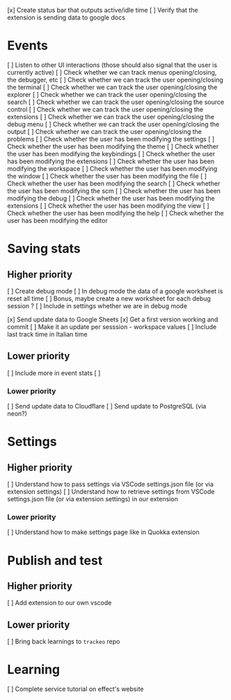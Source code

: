 [x] Create status bar that outputs active/idle time
[ ] Verify that the extension is sending data to google docs

# Events

[ ] Listen to other UI interactions (those should also signal that the user is currently active)
    [ ] Check whether we can track menus opening/closing, the debugger, etc
        [ ] Check whether we can track the user opening/closing the terminal
        [ ] Check whether we can track the user opening/closing the explorer
        [ ] Check whether we can track the user opening/closing the search
        [ ] Check whether we can track the user opening/closing the source control
        [ ] Check whether we can track the user opening/closing the extensions
        [ ] Check whether we can track the user opening/closing the debug menu
        [ ] Check whether we can track the user opening/closing the output
        [ ] Check whether we can track the user opening/closing the problems
        [ ] Check whether the user has been modifying the settings
        [ ] Check whether the user has been modifying the theme
        [ ] Check whether the user has been modifying the keybindings
        [ ] Check whether the user has been modifying the extensions
        [ ] Check whether the user has been modifying the workspace
        [ ] Check whether the user has been modifying the window
        [ ] Check whether the user has been modifying the file
        [ ] Check whether the user has been modifying the search
        [ ] Check whether the user has been modifying the scm
        [ ] Check whether the user has been modifying the debug
        [ ] Check whether the user has been modifying the extensions
        [ ] Check whether the user has been modifying the view
        [ ] Check whether the user has been modifying the help
        [ ] Check whether the user has been modifying the editor

# Saving stats

## Higher priority

[ ] Create debug mode
    [ ] In debug mode the data of a google worksheet is reset all time
    [ ] Bonus, maybe create a new worksheet for each debug session ?
    [ ] Include in settings whether we are in debug mode

[x] Send update data to Google Sheets
    [x] Get a first version working and commit
    [ ] Make it an update per sesssion - workspace values
    [ ] Include last track time in Italian time

## Lower priority
[ ] Include more in event stats
    [ ] 

### Lower priority

[ ] Send update data to Cloudflare
[ ] Send update to PostgreSQL (via neon?)

# Settings

## Higher priority

[ ] Understand how to pass settings via VSCode settings.json file (or via extension settings)
[ ] Understand how to retrieve settings from VSCode settings.json file (or via extension settings) in our extension

### Lower priority

[ ] Understand how to make settings page like in Quokka extension

# Publish and test

## Higher priority
[ ] Add extension to our own vscode

## Lower priority
[ ] Bring back learnings to `trackeo` repo
<!-- [ ] Check stuff about sessionid (? Unclear) -->

# Learning

[ ] Complete service tutorial on effect's website